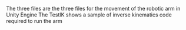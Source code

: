 The three files are the three files for the movement of the robotic arm in Unity Engine
The TestIK shows a sample of inverse kinematics code required to run the arm
